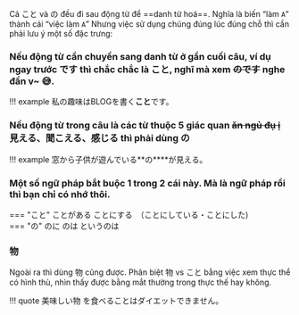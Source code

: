 Cả こと và の đều đi sau động từ để ==danh từ hoá==. Nghĩa là biến  “làm `A`” thành cái “việc làm `A`”
Nhưng việc sử dụng chúng đúng lúc đúng chỗ thì cần phải lưu ý một số đặc trưng:

### Nếu động từ cần chuyển sang danh từ ở gần cuối câu, ví dụ ngay trước です thì chắc chắc là こと, nghĩ mà xem ~~のです~~ nghe đần v~ 😅.
    
!!! example
        私の趣味はBLOGを書く**こと**です。
###  Nếu động từ trong câu là các từ thuộc 5 giác quan ~~ăn ngủ đụ ị~~ 見える、聞こえる、感じる thì phải dùng **の**

!!! example
        窓から子供が遊んでいる**の****が見える。
###  Một số ngữ pháp bắt buộc 1 trong 2 cái này. Mà là ngữ pháp rồi thì bạn chỉ có nhớ thôi.

=== "こと"
        ことがある
        ことにする　（ことにしている・ことにした)   
=== "の"
        のに
        のは
        というのは
### 物

Ngoài ra thì dùng 物 cũng được. Phân biệt 物 vs こと bằng việc xem thực thể có hình thù, nhìn thấy được bằng mắt thường trong thực thế hay không.

!!! quote
    美味しい物 を食べることはダイエットできません。